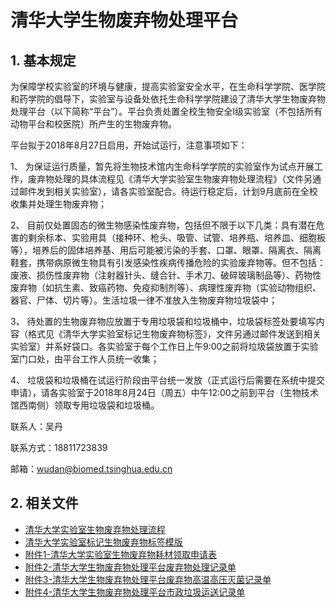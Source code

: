 # 清华大学生物废弃物处理平台

## 1. 基本规定

为保障学校实验室的环境与健康，提高实验室安全水平，在生命科学学院、医学院和药学院的倡导下，实验室与设备处依托生命科学学院建设了清华大学生物废弃物处理平台（以下简称“平台”）。平台负责处置全校生物安全I级实验室（不包括所有动物平台和校医院）所产生的生物废弃物。

平台拟于2018年8月27日启用，开始试运行，注意事项如下：

1、 为保证运行质量，暂先将生物技术馆内生命科学学院的实验室作为试点开展工作，废弃物处理的具体流程见《清华大学实验室生物废弃物处理流程》（文件另通过邮件发到相关实验室），请各实验室配合。待运行稳定后，计划9月底前在全校收集并处理生物废弃物；

2、 目前仅处置固态的微生物感染性废弃物，包括但不限于以下几类：具有潜在危害的剩余标本、实验用具（接种环、枪头、吸管、试管、培养瓶、培养皿、细胞板等），培养后的固体培养基、用后可能被污染的手套、口罩、眼罩、隔离衣、隔离鞋套，携带病原微生物具有引发感染性疾病传播危险的实验废弃物等。但不包括：废液、损伤性废弃物（注射器针头、缝合针、手术刀、破碎玻璃制品等）、药物性废弃物（如抗生素、致癌药物、免疫抑制剂等）、病理性废弃物（实验动物组织、器官、尸体、切片等）。生活垃圾一律不准放入生物废弃物垃圾袋中；

3、 待处置的生物废弃物应放置于专用垃圾袋和垃圾桶中，垃圾袋标签处要填写内容（格式见《清华大学实验室标记生物废弃物标签》，文件另通过邮件发送到相关实验室）并系好袋口。各实验室于每个工作日上午9:00之前将垃圾袋放置于实验室门口处，由平台工作人员统一收集；

4、 垃圾袋和垃圾桶在试运行阶段由平台统一发放（正式运行后需要在系统中提交申请），请各实验室于2018年8月24日（周五）中午12:00之前到平台（生物技术馆西南侧）领取专用垃圾袋和垃圾桶。

联系人：吴丹

联系方式：18811723839

邮箱：wudan@biomed.tsinghua.edu.cn

## 2. 相关文件

* [清华大学实验室生物废弃物处理流程](https://cloud.tsinghua.edu.cn/f/98520422055a40fcafaf/)
* [清华大学实验室标记生物废弃物标签模版](https://cloud.tsinghua.edu.cn/f/3e1362087e2940048265/)
* [附件1-清华大学实验室生物废弃物耗材领取申请表](https://cloud.tsinghua.edu.cn/f/d64ee335d799458996b6/)
* [附件2-清华大学生物废弃物处理平台废弃物处理记录单](https://cloud.tsinghua.edu.cn/f/8bc5e8acb2c644e3813e/)
* [附件3-清华大学生物废弃物处理平台废弃物高温高压灭菌记录单](https://cloud.tsinghua.edu.cn/f/87fcc7c7c0c2484a8d18/)
* [附件4-清华大学生物废弃物处理平台市政垃圾运送记录单](https://cloud.tsinghua.edu.cn/f/250e06b7bdb6446393aa/)
